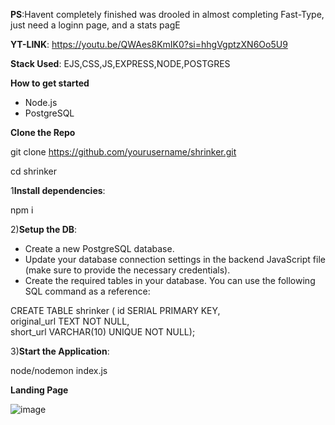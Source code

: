 **PS**:Havent completely finished was drooled in almost completing Fast-Type, just need a loginn page, and a stats pagE<br>

**YT-LINK**: https://youtu.be/QWAes8KmIK0?si=hhgVgptzXN6Oo5U9

**Stack Used**: EJS,CSS,JS,EXPRESS,NODE,POSTGRES <br>

**How to get started**
- Node.js
- PostgreSQL

**Clone the Repo** <br>

git clone https://github.com/yourusername/shrinker.git <br>

cd shrinker

1**Install dependencies**:

npm i 

2)**Setup the DB**:

- Create a new PostgreSQL database.
- Update your database connection settings in the backend JavaScript file (make sure to provide the necessary credentials).
- Create the required tables in your database. You can use the following SQL command as a reference:

CREATE TABLE shrinker (
    id SERIAL PRIMARY KEY,              
    original_url TEXT NOT NULL,         
    short_url VARCHAR(10) UNIQUE NOT NULL);

3)**Start the Application**:<br>

node/nodemon index.js

**Landing Page**

![image](https://github.com/user-attachments/assets/cbef3c22-b777-442e-bd50-14bf0d0cb9ac)

  

